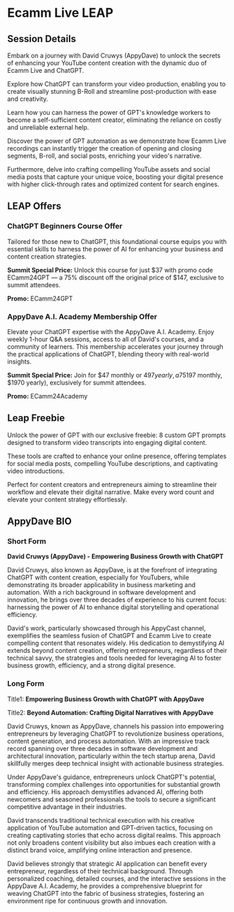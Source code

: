 # Ecamm Live LEAP

## Session Details

Embark on a journey with David Cruwys (AppyDave) to unlock the secrets of enhancing your YouTube content creation with the dynamic duo of Ecamm Live and ChatGPT.

Explore how ChatGPT can transform your video production, enabling you to create visually stunning B-Roll and streamline post-production with ease and creativity.

Learn how you can harness the power of GPT's knowledge workers to become a self-sufficient content creator, eliminating the reliance on costly and unreliable external help.

Discover the power of GPT automation as we demonstrate how Ecamm Live recordings can instantly trigger the creation of opening and closing segments, B-roll, and social posts, enriching your video's narrative.

Furthermore, delve into crafting compelling YouTube assets and social media posts that capture your unique voice, boosting your digital presence with higher click-through rates and optimized content for search engines.

## LEAP Offers

### ChatGPT Beginners Course Offer

Tailored for those new to ChatGPT, this foundational course equips you with essential skills to harness the power of AI for enhancing your business and content creation strategies.

**Summit Special Price:** Unlock this course for just $37 with promo code ECamm24GPT — a 75% discount off the original price of $147, exclusive to summit attendees.

**Promo:** ECamm24GPT

### AppyDave A.I. Academy Membership Offer

Elevate your ChatGPT expertise with the AppyDave A.I. Academy. Enjoy weekly 1-hour Q&A sessions, access to all of David's courses, and a community of learners. This membership accelerates your journey through the practical applications of ChatGPT, blending theory with real-world insights.

**Summit Special Price:** Join for $47 monthly or $497 yearly, a 75% discount off the standard rates ($197 monthly, $1970 yearly), exclusively for summit attendees.

**Promo:** ECamm24Academy

## Leap Freebie

Unlock the power of GPT with our exclusive freebie: 8 custom GPT prompts designed to transform video transcripts into engaging digital content.

These tools are crafted to enhance your online presence, offering templates for social media posts, compelling YouTube descriptions, and captivating video introductions. 

Perfect for content creators and entrepreneurs aiming to streamline their workflow and elevate their digital narrative. Make every word count and elevate your content strategy effortlessly.


## AppyDave BIO


### Short Form

**David Cruwys (AppyDave) - Empowering Business Growth with ChatGPT**

David Cruwys, also known as AppyDave, is at the forefront of integrating ChatGPT with content creation, especially for YouTubers, while demonstrating its broader applicability in business marketing and automation. With a rich background in software development and innovation, he brings over three decades of experience to his current focus: harnessing the power of AI to enhance digital storytelling and operational efficiency. 

David's work, particularly showcased through his AppyCast channel, exemplifies the seamless fusion of ChatGPT and Ecamm Live to create compelling content that resonates widely. His dedication to demystifying AI extends beyond content creation, offering entrepreneurs, regardless of their technical savvy, the strategies and tools needed for leveraging AI to foster business growth, efficiency, and a strong digital presence.

### Long Form

Title1: **Empowering Business Growth with ChatGPT with AppyDave**

Title2: **Beyond Automation: Crafting Digital Narratives with AppyDave**

David Cruwys, known as AppyDave, channels his passion into empowering entrepreneurs by leveraging ChatGPT to revolutionize business operations, content generation, and process automation. With an impressive track record spanning over three decades in software development and architectural innovation, particularly within the tech startup arena, David skillfully merges deep technical insight with actionable business strategies.


Under AppyDave's guidance, entrepreneurs unlock ChatGPT's potential, transforming complex challenges into opportunities for substantial growth and efficiency. His approach demystifies advanced AI, offering both newcomers and seasoned professionals the tools to secure a significant competitive advantage in their industries.

David transcends traditional technical execution with his creative application of YouTube automation and GPT-driven tactics, focusing on creating captivating stories that echo across digital realms. This approach not only broadens content visibility but also imbues each creation with a distinct brand voice, amplifying online interaction and presence.

David believes strongly that strategic AI application can benefit every entrepreneur, regardless of their technical background. Through personalized coaching, detailed courses, and the interactive sessions in the AppyDave A.I. Academy, he provides a comprehensive blueprint for weaving ChatGPT into the fabric of business strategies, fostering an environment ripe for continuous growth and innovation.



